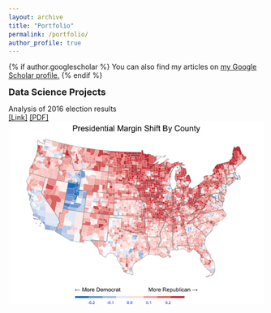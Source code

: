 ```yaml
---
layout: archive
title: "Portfolio"
permalink: /portfolio/
author_profile: true
---
```


{% if author.googlescholar %}
  You can also find my articles on <u><a href="{{author.googlescholar}}">my Google Scholar profile</a>.</u>
{% endif %}


<!-------------------------------------------------------------------------------
                              Data Science Projects                  
--------------------------------------------------------------------------------->
<strong><font size = "4">Data Science Projects</font></strong>

<!--- ------------------------- P50 Paper ------------------------ --->
<p>
Analysis of 2016 election results<br>
<a href="https://www.tandfonline.com/doi/abs/10.1080/08870446.2017.1314480">[Link]</a> 
<a href="https://drive.google.com/file/d/0B2pBR20PBz_IMkY4MmplaWItR00/view">[PDF]</a>
<img src="files/party_shift_per_county.png" alt="Broken">
</p>
